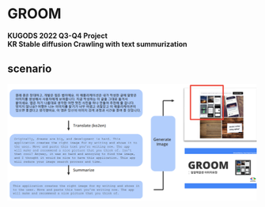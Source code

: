 # GROOM
**KUGODS 2022 Q3-Q4 Project**<br />
**KR Stable diffusion Crawling with text summurization**

## scenario
![](scenario.png)
